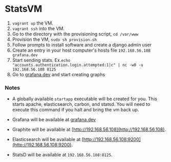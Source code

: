 StatsVM
=======

1. `vagrant up` the VM. 
2. `vagrant ssh` into the VM.
3. Go to the directory with the provisioning script, `cd /var/www`
4. Provision the VM, `sudo sh provision.sh`
5. Follow prompts to install software and create a django admin user
6. Create an entry in your host computer's hosts file `192.168.56.108 grafana.dev`
7. Start sending stats. Ex.`echo "accounts.authentication.login.attempted:1|c" | nc -w0 -u 192.168.56.108 8125`
8. Go to [grafana.dev](http://grafana.dev) and start creating graphs

### Notes
 - A globally available `startapp` executable will be created for you. This starts apache, elasticsearch, carbon, and statsd. You will need to execute this command if you halt and bring the vm back up.

 - Grafana will be available at [grafana.dev](http://grafana.dev)
 
 - Graphite will be available at [http://192.168.56.108](http://192.168.56.108).

 - Elasticsearch will be available at [http://192.168.56.108:9200](http://192.168.56.108:9200).

 - StatsD will be available at `192.168.56.108:8125`.
